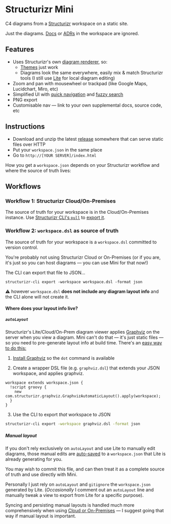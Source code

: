 # Structurizr Mini

C4 diagrams from a [Structurizr](https://structurizr.com) workspace on a static site.

Just the diagrams. [Docs](https://docs.structurizr.com/dsl/docs) or [ADRs](https://docs.structurizr.com/dsl/adrs) in the workspace are ignored.

## Features

- Uses Structurizr's own [diagram renderer](https://github.com/structurizr/ui), so:
  - [Themes](https://structurizr.com/help/themes) just work
  - Diagrams look the same everywhere, easily mix & match Structurizr tools (I still use [Lite](https://structurizr.com/help/lite) for local diagram editing)
- Zoom and pan with mousewheel or trackpad (like Google Maps, Lucidchart, Miro, etc)
- Simplified UI with [quick navigation](https://docs.structurizr.com/ui/quick-navigation) and [fuzzy search](https://github.com/farzher/fuzzysort)
- PNG export
- Customisable nav — link to your own supplemental docs, source code, etc

## Instructions

- Download and unzip the latest [release](https://github.com/bensmithett/structurizr-mini/releases) somewhere that can serve static files over HTTP
- Put your `workspace.json` in the same place
- Go to `http://[YOUR SERVER]/index.html`

How you get a `workspace.json` depends on your Structurizr workflow and where the source of truth lives:

## Workflows

### Workflow 1: Structurizr Cloud/On-Premises

The source of truth for your workspace is in the Cloud/On-Premises instance. Use [Structurizr CLI's `pull`](https://docs.structurizr.com/cli/pull) to [export it](https://structurizr.com/help/workspace-export-and-import).

### Workflow 2: `workspace.dsl` as source of truth

The source of truth for your workspace is a `workspace.dsl` committed to version control.

You're probably not using Structurizr Cloud or On-Premises (or if you are, it's just so you can host diagrams — you can use Mini for that now!)

The CLI can export that file to JSON...

```
structurizr-cli export -workspace workspace.dsl -format json
```

⚠️ however `workspace.dsl` **does not include any diagram layout info** and the CLI alone will not create it.

#### Where does your layout info live?

##### `autoLayout`

Structurizr's Lite/Cloud/On-Prem diagram viewer applies [Graphviz](https://graphviz.org) on the server when you view a diagram. Mini can't do that — it's just static files — so you need to pre-generate layout info at build time. There's an [easy way to do this:](https://github.com/structurizr/cli/issues/62#issuecomment-999623728)

1. [Install Graphviz](https://graphviz.org/download/) so the `dot` command is available

2. Create a wrapper DSL file (e.g. `graphviz.dsl`) that extends your JSON workspace, and applies graphviz.
```
workspace extends workspace.json {
  !script groovy {
    new com.structurizr.graphviz.GraphvizAutomaticLayout().apply(workspace);
  }
}
```

3. Use the CLI to export *that* workspace to JSON
```bash
structurizr-cli export -workspace graphviz.dsl -format json
```

##### Manual layout

If you don't rely exclusively on `autoLayout` and use Lite to manually edit diagrams, those manual edits are [auto-saved](https://docs.structurizr.com/lite/usage#auto-save) to a `workspace.json` that Lite is already generating for you.

You may wish to commit this file, and can then treat it as a complete source of truth and use directly with Mini.

Personally I just rely on `autoLayout` and `gitignore` the `workspace.json` generated by Lite. (*Occasionally* I comment out an `autoLayout` line and manually tweak a view to export from Lite for a specific purpose).

Syncing and persisting manual layouts is handled much more comprehensively when using [Cloud or On-Premises](https://structurizr.com/help/workflow) — I suggest going that way if manual layout is important.
